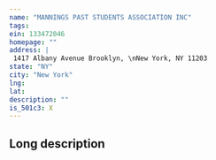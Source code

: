 ```yaml
---
name: "MANNINGS PAST STUDENTS ASSOCIATION INC"
tags:
ein: 133472046
homepage: ""
address: |
 1417 Albany Avenue Brooklyn, \nNew York, NY 11203
state: "NY"
city: "New York"
lng: 
lat: 
description: ""
is_501c3: X
---
```


## Long description


